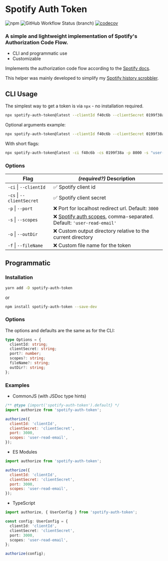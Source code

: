 # Spotify Auth Token

![npm](https://img.shields.io/npm/v/spotify-auth-token) ![GitHub Workflow Status (branch)](https://img.shields.io/github/workflow/status/eegli/spotify-auth-token/ci-unit-tests/main) [![codecov](https://codecov.io/gh/eegli/spotify-auth-token/branch/main/graph/badge.svg?token=2GK6L7KXTD)](https://codecov.io/gh/eegli/spotify-auth-token)

### A simple and lightweight implementation of Spotify's Authorization Code Flow.

- CLI and programmatic use
- Customizable

Implements the authorization code flow according to the [Spotify docs](https://developer.spotify.com/documentation/general/guides/authorization/code-flow/).

This helper was mainly developed to simplify my [Spotify history scrobbler](https://github.com/eegli/spotify-history).

## CLI Usage

The simplest way to get a token is via `npx` - no installation required.

```bash
npx spotify-auth-token@latest --clientId f40c6b --clientSecret 0199f38a
```

Optional arguments example:

```bash
npx spotify-auth-token@latest --clientId f40c6b --clientSecret 0199f38a --port 8000 --scopes "user-library-read,user-top-read"
```

With short flags:

```bash
npx spotify-auth-token@latest -ci f40c6b -cs 0199f38a -p 8000 -s "user-library-read,user-top-read"
```

### Options

| Flag                      | **_(required?)_** Description                                                                                                                             |
| ------------------------- | --------------------------------------------------------------------------------------------------------------------------------------------------------- |
| `-ci` \| `--clientId`     | ✅ Spotify client id                                                                                                                                      |
| `-cs` \| `--clientSecret` | ✅ Spotify client secret                                                                                                                                  |
| `-p` \| `--port`          | ❌ Port for localhost redirect url. Default: `3000`                                                                                                       |
| `-s` \| `--scopes`        | ❌ [Spotify auth scopes](https://developer.spotify.com/documentation/general/guides/authorization/scopes/), comma-separated. Default: `'user-read-email'` |
| `-o` \| `--outDir`        | ❌ Custom output directory relative to the current directory                                                                                              |
| `-f` \| `--fileName`      | ❌ Custom file name for the token                                                                                                                         |

## Programmatic

### Installation

```bash
yarn add -D spotify-auth-token
```

or

```bash
npm install spotify-auth-token --save-dev
```

### Options

The options and defaults are the same as for the CLI:

```ts
type Options = {
  clientId: string;
  clientSecret: string;
  port?: number;
  scopes?: string;
  fileName?: string;
  outDir?: string;
};
```

### Examples

- CommonJS (with JSDoc type hints)

```js
/** @type {import('spotify-auth-token').default} */
import authorize from 'spotify-auth-token';

authorize({
  clientId: 'clientId',
  clientSecret: 'clientSecret',
  port: 3000,
  scopes: 'user-read-email',
});
```

- ES Modules

```js
import authorize from 'spotify-auth-token';

authorize({
  clientId: 'clientId',
  clientSecret: 'clientSecret',
  port: 3000,
  scopes: 'user-read-email',
});
```

- TypeScript

```ts
import authorize, { UserConfig } from 'spotify-auth-token';

const config: UserConfig = {
  clientId: 'clientId',
  clientSecret: 'clientSecret',
  port: 3000,
  scopes: 'user-read-email',
};

authorize(config);
```
